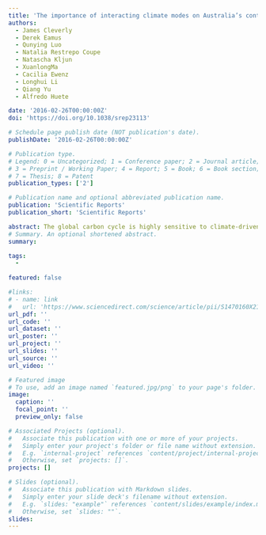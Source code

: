 ```yaml
---
title: 'The importance of interacting climate modes on Australia’s contribution to global carbon cycle extremes'
authors:
  - James Cleverly
  - Derek Eamus
  - Qunying Luo
  - Natalia Restrepo Coupe
  - Natascha Kljun
  - XuanlongMa
  - Cacilia Ewenz
  - Longhui Li
  - Qiang Yu
  - Alfredo Huete

date: '2016-02-26T00:00:00Z'
doi: 'https://doi.org/10.1038/srep23113'

# Schedule page publish date (NOT publication's date).
publishDate: '2016-02-26T00:00:00Z'

# Publication type.
# Legend: 0 = Uncategorized; 1 = Conference paper; 2 = Journal article;
# 3 = Preprint / Working Paper; 4 = Report; 5 = Book; 6 = Book section;
# 7 = Thesis; 8 = Patent
publication_types: ['2']

# Publication name and optional abbreviated publication name.
publication: 'Scientific Reports'
publication_short: 'Scientific Reports'

abstract: The global carbon cycle is highly sensitive to climate-driven fluctuations of precipitation, especially in the Southern Hemisphere. This was clearly manifested by a 20% increase of the global terrestrial C sink in 2011 during the strongest sustained La Niña since 1917. However, inconsistencies exist between El Niño/La Niña (ENSO) cycles and precipitation in the historical record; for example, significant ENSO–precipitation correlations were present in only 31% of the last 100 years, and often absent in wet years. To resolve these inconsistencies, we used an advanced temporal scaling method for identifying interactions amongst three key climate modes (El Niño, the Indian Ocean dipole, and the southern annular mode). When these climate modes synchronised (1999–2012), drought and extreme precipitation were observed across Australia. The interaction amongst these climate modes, more than the effect of any single mode, was associated with large fluctuations in precipitation and productivity. The long-term exposure of vegetation to this arid environment has favoured a resilient flora capable of large fluctuations in photosynthetic productivity and explains why Australia was a major contributor not only to the 2011 global C sink anomaly but also to global reductions in photosynthetic C uptake during the previous decade of drought.
# Summary. An optional shortened abstract.
summary: 

tags:
  - 
  
featured: false

#links:
# - name: link
#   url: 'https://www.sciencedirect.com/science/article/pii/S1470160X21006658'
url_pdf: ''
url_code: ''
url_dataset: ''
url_poster: ''
url_project: ''
url_slides: ''
url_source: ''
url_video: ''

# Featured image
# To use, add an image named `featured.jpg/png` to your page's folder.
image:
  caption: ''
  focal_point: ''
  preview_only: false

# Associated Projects (optional).
#   Associate this publication with one or more of your projects.
#   Simply enter your project's folder or file name without extension.
#   E.g. `internal-project` references `content/project/internal-project/index.md`.
#   Otherwise, set `projects: []`.
projects: []

# Slides (optional).
#   Associate this publication with Markdown slides.
#   Simply enter your slide deck's filename without extension.
#   E.g. `slides: "example"` references `content/slides/example/index.md`.
#   Otherwise, set `slides: ""`.
slides:
---
```


